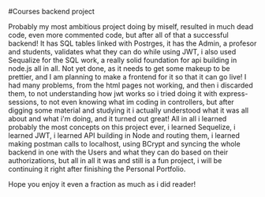 #Courses backend project

Probably my most ambitious project doing by miself, resulted in much dead code, even more commented code, but after all of that a successful backend! It has SQL tables linked with Postrges, it has the Admin, a profesor and students, validates what they can do while using JWT, i also used Sequalize for the SQL work, a really solid foundation for api building in node.js all in all. Not yet done, as it needs to get some makeup to be prettier, and I am planning to make a frontend for it so that it can go live! I had many problems, from the html pages not working, and then i discarded them, to not understanding how jwt works so i tried doing it with express-sessions, to not even knowing what im coding in controllers, but after digging some material and studying it i actually understood what it was all about and what i'm doing, and it turned out great!
All in all i learned probably the most concepts on this project ever, i learned Sequelize, i learned JWT, i learned API building in Node and routing them, i learned making postman calls to localhost, using BCrypt and syncing the whole backend in one with the Users and what they can do based on their authorizations, but all in all it was and still is a fun project, i will be continuing it right after finishing the Personal Portfolio. 

Hope you enjoy it even a fraction as much as i did reader!
